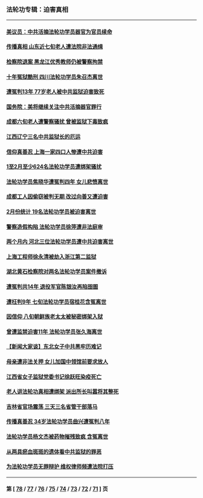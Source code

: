 ### 法轮功专辑：迫害真相
---
#### [美议员：中共活摘法轮功学员器官为官员续命](../../pages/nf4379/n13961550.md) 
#### [传播真相 山东近七旬老人遭法院非法通缉](../../pages/nf4379/n13961068.md) 
#### [检察院退案 黑龙江优秀教师仍被警察拘禁](../../pages/nf4379/n13960361.md) 
#### [十年冤狱酷刑 四川法轮功学员朱召杰离世](../../pages/nf4379/n13959794.md) 
#### [遭冤判13年 77岁老人被中共监狱迫害致死](../../pages/nf4379/n13953812.md) 
#### [国务院：美将继续关注中共活摘器官罪行](../../pages/nf4379/n13954656.md) 
#### [成都六旬老人遭警察骚扰 曾被监狱下毒致疯](../../pages/nf4379/n13952299.md) 
#### [江西辽宁三名中共监狱长的厄运](../../pages/nf4379/n13951740.md) 
#### [信仰真善忍 上海一家四口人惨遭中共迫害](../../pages/nf4379/n13950973.md) 
#### [1至2月至少624名法轮功学员遭绑架骚扰](../../pages/nf4379/n13950181.md) 
#### [法轮功学员焦晓华遭冤判四年 女儿悲愤离世](../../pages/nf4379/n13949614.md) 
#### [成都工人因偷窃被判无期 改过向善又遭迫害](../../pages/nf4379/n13948561.md) 
#### [2月份统计 19名法轮功学员被迫害离世](../../pages/nf4379/n13947335.md) 
#### [警察造假构陷 法轮功学员徐萍遭非法庭审](../../pages/nf4379/n13946469.md) 
#### [两个月内 河北三位法轮功学员遭中共迫害离世](../../pages/nf4379/n13945856.md) 
#### [上海工程师徐永清被劫入浙江第二监狱](../../pages/nf4379/n13945041.md) 
#### [湖北黄石检察院对两名法轮功学员案件撤诉](../../pages/nf4379/n13944382.md) 
#### [遭冤判共14年 退役军官陈银汝再陷囹圄](../../pages/nf4379/n13943569.md) 
#### [遭枉判9年 七旬法轮功学员宿桂花含冤离世](../../pages/nf4379/n13943708.md) 
#### [因信仰 八旬朝鲜族老太太被秘密绑架入狱](../../pages/nf4379/n13942333.md) 
#### [曾遭监禁迫害11年 法轮功学员张久海离世](../../pages/nf4379/n13941569.md) 
#### [【新闻大家谈】东北女子中共黑牢历难记](../../pages/nf4379/n13942450.md) 
#### [母亲遭非法关押 女儿加国中领馆前要求放人](../../pages/nf4379/n13941094.md) 
#### [江西省女子监狱党委书记徐跃旺染疫死亡](../../pages/nf4379/n13940039.md) 
#### [老人讲法轮功真相遭绑架 派出所长叫嚣将其整死](../../pages/nf4379/n13939553.md) 
#### [吉林省官场震荡 三天三名省管干部落马](../../pages/nf4379/n13939851.md) 
#### [传播真善忍 34岁法轮功学员曲兴遭冤判八年](../../pages/nf4379/n13939536.md) 
#### [法轮功学员杨文杰被药物摧残致疯 含冤离世](../../pages/nf4379/n13938659.md) 
#### [从两具瘀血斑斑的遗体看中共监狱的罪恶](../../pages/nf4379/n13936388.md) 
#### [为法轮功学员无罪辩护 维权律师频遭法院打压](../../pages/nf4379/n13937296.md) 

---
#### 第 [ [78](./78.md) / [77](./77.md) / [76](./76.md) / [75](./75.md) / [74](./74.md) / [73](./73.md) / [72](./72.md) / [71](./71.md) ] 页

